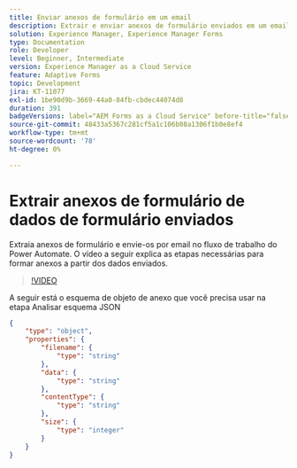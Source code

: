```yaml
---
title: Enviar anexos de formulário em um email
description: Extrair e enviar anexos de formulário enviados em um email usando o workflow do Power Automate
solution: Experience Manager, Experience Manager Forms
type: Documentation
role: Developer
level: Beginner, Intermediate
version: Experience Manager as a Cloud Service
feature: Adaptive Forms
topic: Development
jira: KT-11077
exl-id: 1be90d9b-3669-44a0-84fb-cbdec44074d8
duration: 391
badgeVersions: label="AEM Forms as a Cloud Service" before-title="false"
source-git-commit: 48433a5367c281cf5a1c106b08a1306f1b0e8ef4
workflow-type: tm+mt
source-wordcount: '78'
ht-degree: 0%

---
```


# Extrair anexos de formulário de dados de formulário enviados

Extraia anexos de formulário e envie-os por email no fluxo de trabalho do Power Automate.
O vídeo a seguir explica as etapas necessárias para formar anexos a partir dos dados enviados.
>[!VIDEO](https://video.tv.adobe.com/v/3409017?quality=12&learn=on)

A seguir está o esquema de objeto de anexo que você precisa usar na etapa Analisar esquema JSON

```json
{
    "type": "object",
    "properties": {
        "filename": {
            "type": "string"
        },
        "data": {
            "type": "string"
        },
        "contentType": {
            "type": "string"
        },
        "size": {
            "type": "integer"
        }
    }
}
```
